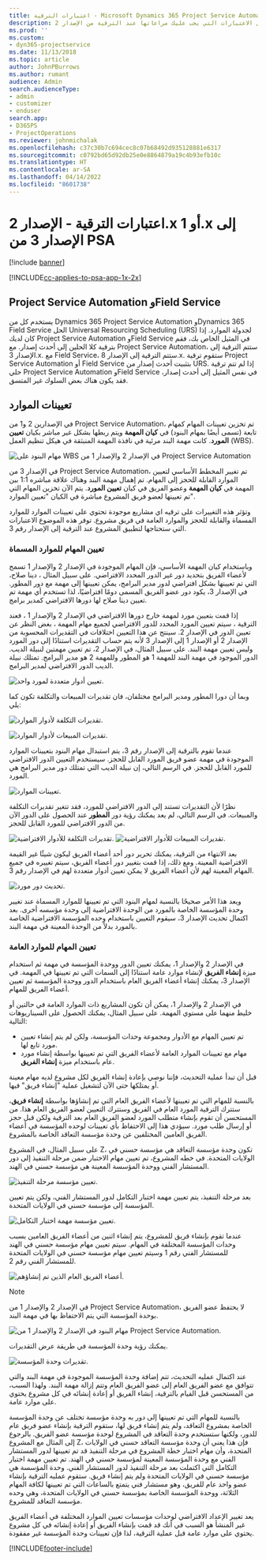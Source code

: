 ```yaml
---
title: اعتبارات الترقية - Microsoft Dynamics 365 Project Service Automation، الإصدار 2.x أو 1.x إلى الإصدار 3
description: يقدم هذا الموضوع معلومات حول الاعتبارات التي يجب عليك مراعاتها عند الترقية من الإصدار 2.x أو 1.x من Project Service Automation إلى الإصدار رقم 3.
ms.prod: ''
ms.custom:
- dyn365-projectservice
ms.date: 11/13/2018
ms.topic: article
author: JohnPBurrows
ms.author: rumant
audience: Admin
search.audienceType:
- admin
- customizer
- enduser
search.app:
- D365PS
- ProjectOperations
ms.reviewer: johnmichalak
ms.openlocfilehash: c37c30b7c694cec8c07b68492d935128881e6317
ms.sourcegitcommit: c0792bd65d92db25e0e8864879a19c4b93efb10c
ms.translationtype: HT
ms.contentlocale: ar-SA
ms.lasthandoff: 04/14/2022
ms.locfileid: "8601738"
---
```

# <a name="upgrade-considerations---psa-version-2x-or-1x-to-version-3"></a>اعتبارات الترقية - الإصدار 2.x أو 1.x إلى الإصدار 3 من PSA

[!include [banner](../includes/psa-now-project-operations.md)]

[!INCLUDE[cc-applies-to-psa-app-1x-2x](../includes/cc-applies-to-psa-app-1x-2x.md)]

## <a name="project-service-automation-and-field-service"></a>Project Service Automation وField Service
يستخدم كل من Dynamics 365 Project Service Automation وDynamics 365 Field Service الحل Universal Resourcing Scheduling (URS) لجدولة الموارد. إذا كان لديك Project Service Automation وField Service في المثيل الخاص بك، فقم بترقية كلا الحلين إلى أحدث إصدار. مع Project Service Automation، ستتم الترقية إلى الإصدار 3.x. مع Field Service، ستتم الترقية إلى الإصدار 8.x. ستقوم ترقية Project Service Automation أو Field Service بتثبيت أحدث إصدار من URS. إذا لم تتم ترقية حلي Project Service Automation وField Service في نفس المثيل إلى أحدث إصدار، فقد يكون هناك بعض السلوك غير المتسق.

## <a name="resource-assignments"></a>تعيينات الموارد
في الإصدارين 2 و1 من Project Service Automation، تم تخزين تعيينات المهام كمهام تابعة (تسمى أيضًا بمهام البنود) في **كيان المهمة** ويتم ربطها بشكل غير مباشر بكيان **تعيين المورد**. كانت مهمة البند مرئية في نافذة المهمة المنبثقة في هيكل تنظيم العمل (WBS).

![مهام البنود على WBS في الإصدار 2 والإصدار 1 من Project Service Automation](media/upgrade-line-task-01.png)

في الإصدار 3 من Project Service Automation، تم تغيير المخطط الأساسي لتعيين الموارد القابلة للحجز إلى المهام. تم إهمال مهمة البند وهناك علاقة مباشره 1:1 بين المهمة في **كيان المهمة** وعضو الفريق في كيان **تعيين المورد**. يتم الآن تخزين المهام التي تم تعيينها لعضو فريق المشروع مباشرة في الكيان "تعيين الموارد".  

وتؤثر هذه التغييرات على ترقيه اي مشاريع موجودة تحتوي على تعيينات الموارد للموارد المسماة والقابلة للحجز والموارد العامة في فريق مشروع. توفر هذه الموضوع الاعتبارات التي ستحتاجها لتطبيق المشروع عند الترقية إلى الإصدار رقم 3. 

### <a name="tasks-assigned-to-named-resources"></a>تعيين المهام للموارد المسماة
وباستخدام كيان المهمة الأساسي، فإن المهام الموجودة في الإصدار 2 والإصدار 1 تسمح لأعضاء الفريق بتحديد دور غير الدور المحدد الافتراضي. على سبيل المثال ، دينا صلاح، التي تم تعيينها بشكل افتراضي لدور مدير البرامج، يمكن تعيينها إلى مهمة مع دور المطور. في الإصدار 3، يكود دور عضو الفريق المسمى دومًا افتراضيًا، لذا تستخدم أي مهمة تم تعيين دينا صلاح لها دورها الافتراضي كمدير برامج.

إذا قمت بتعيين مورد لمهمة خارج دورها الافتراضي في الإصدار 2 والإصدار 1 ، فعند الترقية ، سيتم تعيين المورد المحدد للدور الافتراضي لجميع مهام المهمة ، بغض النظر عن تعيين الدور في الإصدار 2. سينتج عن هذا التعيين اختلافات في التقديرات المحسوبة من الإصدار 2 أو الإصدار 1 إلى الإصدار 3 لأنه يتم حساب التقديرات استنادًا إلى دور المورد وليس تعيين مهمة البند. على سبيل المثال، في الإصدار 2، تم تعيين مهمتين لنبيلة الديب. الدور الموجود في مهمة البند للمهمة 1 هو المطور وللمهمة 2 هو مدير البرامج. تمتلك نبيلة الديب الدور الافتراضي لمدير البرامج.

![تعيين أدوار متعددة لمورد واحد.](media/upgrade-multiple-roles-02.png)

وبما أن دورا المطور ومدير البرامج مختلفان، فان تقديرات المبيعات والتكلفة تكون كما يلي:

![تقديرات التكلفة لأدوار الموارد.](media/upggrade-cost-estimates-03.png)

![تقديرات المبيعات لأدوار الموارد.](media/upgrade-sales-estimates-04.png)

عندما تقوم بالترقية إلى الإصدار رقم 3، يتم استبدال مهام البنود بتعيينات الموارد الموجودة في مهمة عضو فريق المورد القابل للحجز. سيستخدم التعيين الدور الافتراضي للمورد القابل للحجز. في الرسم التالي، إن نبيلة الديب التي تمتلك دور مدير البرامج هي المورد.

![تعيينات الموارد.](media/resource-assignment-v2-05.png)

نظرًا لأن التقديرات تستند إلى الدور الافتراضي للمورد، فقد تتغير تقديرات التكلفة والمبيعات. في الرسم التالي، لم يعد يمكنك رؤية دور **المطور** عند الحصول على الدور الآن من الدور الافتراضي للمورد القابل للحجز.

![تقديرات التكلفة للأدوار الافتراضية.](media/resource-assignment-cost-estimate-06.png)
![تقديرات المبيعات للأدوار الافتراضية.](media/resource-assignment-sales-estimate-07.png)

بعد الانتهاء من الترقية، يمكنك تحرير دور أحد أعضاء الفريق ليكون شيئًا غير القيمة الافتراضية المعينة. ومع ذلك، إذا قمت بتغيير دور أعضاء الفريق، سيتم تغييره في جميع المهام المعينة لهم لأن أعضاء الفريق لا يمكن تعيين أدوار متعددة لهم في الإصدار رقم 3.

![تحديث دور مورد.](media/resource-role-assignment-08.png)

ويعد هذا الأمر صحيحًا بالنسبة لمهام البنود التي تم تعيينها للموارد المسماة عند تغيير وحدة المؤسسة الخاصة بالمورد من الوحدة الافتراضية إلى وحدة مؤسسه أخرى. بعد اكتمال تحديث الإصدار 3، سيقوم التعيين باستخدام وحده المؤسسة الافتراضية الخاصة بالمورد بدلاً من الوحدة المعينة في مهمة البند.

### <a name="tasks-assigned-to-generic-resources"></a>تعيين المهام للموارد العامة
في الإصدار 2 والإصدار 1، يمكنك تعيين الدور ووحدة المؤسسة في مهمة ثم استخدام ميزة **إنشاء الفريق** لإنشاء موارد عامة استنادًا إلى السمات التي تم تعيينها في المهمة. في الإصدار 3، يمكنك إنشاء أعضاء الفريق العام باستخدام الدور ووحدة المؤسسة ثم تعيين أعضاء الفريق للمهام.

في الإصدار 2 والإصدار 1، يمكن أن تكون المشاريع ذات الموارد العامة في حالتين أو خليط منهما على مستوي المهمة. على سبيل المثال، يمكنك الحصول على السيناريوهات التالية:

- تم تعيين المهام مع الأدوار ومجموعة وحدات المؤسسة، ولكن لم يتم إنشاء تعيين مورد تابع لها.
- مهام مع تعيينات الموارد العامة لأعضاء الفريق التي تم تعيينها بواسطة إنشاء مورد عام باستخدام ميزة **إنشاء الفريق**.

قبل أن تبدأ عملية التحديث، فإننا نوصي بإعادة إنشاء الفريق لكل مشروع لديه مهام معينة أو يمتلكها حتى الآن لتشغيل عملية "إنشاء فريق" فيها.

بالنسبة للمهام التي تم تعيينها لأعضاء الفريق العام التي تم إنشاؤها بواسطة **إنشاء فريق**، ستترك الترقية المورد العام في الفريق وستترك التعيين لعضو الفريق العام هذا. من المستحسن أن تقوم بإنشاء متطلب المورد لعضو الفريق العام بعد الترقية ولكن قبل حجز أو إرسال طلب مورد. سيؤدي هذا إلى الاحتفاظ بأي تعيينات لوحده المؤسسة في أعضاء الفريق العامين المختلفين عن وحدة مؤسسة التعاقد الخاصة بالمشروع.

على سبيل المثال، في المشروع Z، تكون وحدة مؤسسة التعاقد هي مؤسسة حسني في الولايات المتحدة. في خطه المشروع، تم تعيين مهام الاختبار ضمن مرحلة التنفيذ إلى دور المستشار الفني ووحدة المؤسسة المعينة هي مؤسسة حسني في الهند.

![تعيين مؤسسة مرحلة التنفيذ.](media/org-unit-assignment-09.png)

بعد مرحلة التنفيذ، يتم تعيين مهمة اختبار التكامل لدور المستشار الفني، ولكن يتم تعيين المؤسسة إلى مؤسسة حسني في الولايات المتحدة.  

![تعيين مؤسسة مهمة اختبار التكامل.](media/org-unit-generate-team-10.png)

عندما تقوم بإنشاء فريق للمشروع، يتم إنشاء اثنين من أعضاء الفريق العامين بسبب وحدات المؤسسة المختلفة في المهام. سيتم تعيين مهام مؤسسة حسني في الهند للمستشار الفني رقم 1 وسيتم تعيين مهام مؤسسة حسني في الولايات المتحدة للمستشار الفني رقم 2.  

![أعضاء الفريق العام الذين تم إنشاؤهم.](media/org-unit-assignments-multiple-resources-11.png)

> [!NOTE]
> في الإصدار 2 والإصدار 1 من Project Service Automation، لا يحتفظ عضو الفريق بوحدة المؤسسة التي يتم الاحتفاظ بها في مهمة البند.

![مهام البنود في الإصدار 2 والإصدار 1 من Project Service Automation.](media/line-tasks-12.png)

يمكنك رؤية وحدة المؤسسة في طريقة عرض التقديرات. 

![تقديرات وحدة المؤسسة.](media/org-unit-estimates-view-13.png)
 
عند اكتمال عمليه التحديث، تتم إضافة وحدة المؤسسة الموجودة في مهمة البند والتي تتوافق مع عضو الفريق العام إلى عضو الفريق العام وتتم إزالة مهمة البند. ولهذا السبب، من المستحسن قبل القيام بالترقية، إنشاء الفريق أو إعادة إنشائه في كل مشروع يحتوي على موارد عامة.

بالنسبة للمهام التي تم تعيينها إلى دور به وحدة مؤسسة تختلف عن وحدة المؤسسة الخاصة بمشروع التعاقد، ولم يتم إنشاء فريق لها، ستقوم الترقية بإنشاء عضو فريق عام للدور، ولكنها ستستخدم وحدة التعاقد في المشروع لوحدة مؤسسة عضو الفريق. بالرجوع إلى المثال مع المشروع Z، فإن هذا يعني أن وحدة مؤسسة التعاقد حسني في الولايات المتحدة، وأن مهام اختبار خطة المشروع في مرحلة التنفيذ قد تم تعيينها لدور المستشار الفني مع وحدة المؤسسة المعينة لمؤسسة حسني في الهند. تم تعيين مهمة اختبار التكامل التي اكتملت بعد مرحلة التنفيذ لدور المستشار الفني. وحدة المؤسسة هي مؤسسة حسني في الولايات المتحدة ولم يتم إنشاء فريق. ستقوم عمليه الترقية بإنشاء عضو واحد عام للفريق، وهو مستشار فني يتمتع بالساعات التي تم تعيينها لكافة المهام الثلاثة، ووحدة المؤسسة الخاصة بمؤسسة حسني في الولايات المتحدة، وهي وحده مؤسسة التعاقد للمشروع.   
 
يعد تغيير الإعداد الافتراضي لوحدات مؤسسات تعيين الموارد المختلفة في أعضاء الفريق غير المنشأ هو السبب في أنك قد قمت بإنشاء الفريق أو إعادة إنشائه في كل مشروع يحتوي على موارد عامة قبل عملية الترقية، لذا فإن تعيينات وحدة المؤسسة غير مفقودة.



[!INCLUDE[footer-include](../includes/footer-banner.md)]

